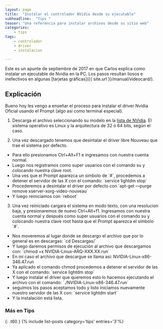 ```yaml
---
layout: page
title:  "Instalar el controlador NVidia desde su ejecutable"
subheadline:  "Tips "
teaser: "Una referencia para instalar archivos desde su sitio web"
categories:
    - tips
tags:
    - controlador
    - driver
    - instalacion

---
```

Este es un apunte de septiembre de 2017 en que Carlos explica como instalar un ejecutable de Nvidia en la PC. Los pasos resultan liosos e inefectivos en algunas [tarjetas gráficas]({{ site.url }}/manual/videocard/).

## Explicación
Bueno hoy les vengo a enseñar el proceso para instalar el driver Nvidia Oficial usando el Prompt (algo así como terminal especial).

1. Descarga el archivo seleccionando su modelo en la [lista de NVidia](http://www.nvidia.es/Download/index.aspx?lang=es). El sistema operativo es Linux y la arquitectura de 32 ó 64 bits, según el caso.

2. Una vez descargado tenemos que desintalar el driver libre Nouveau que trae el sistema por defecto.
  - Para ello presionamos Ctrl+Alt+F1 e ingresamos con nuestra cuenta normal.
  - Luego nos registramos como super usuarios con el comando su y colocando nuestra clave root.
  - Una ves que el Prompt aparezca un simbolo de ´#´, procedemos a detener el servidor de las X con el comando: ´service lightdm stop´
  - Procederemos a desintalar el driver por defecto con ´apt-get —purge remove xserver-xorg-video-nouveau´
  - Y luego reiniciamos con ´reboot´

3. Una vez reiniciado cargara el sistema en modo texto, con una resolucion baja, y presionaremos de nuevo Ctrl+Alt+f1. Ingresamos con nuestra cuenta normal y después como super usuarios con el comando su y colocando nuestra clave root hasta que el Prompt aparezca el símbolo ´#´.
  - Nos moveremos al lugar donde se descargo el archivo que por lo general es en descargas: ´cd Descargas/´
  - Y luego daremos permisos de ejecución al archivo que descargamos con: ´chmod +x NVIDIA-Linux-ARQ-XXX.XX.run´
  - En mi caso el archivo que descargue se llama asi: NVIDIA-Linux-x86-346.47.run
 - Ya aplicado el comando chmod procedemos a detener el servidor de las X con el comando: ´service lightdm stop´
 - Y luego instalar el driver que queremos esto lo hacemos ejecutando el archivo con el comando: ´./NVIDIA-Linux-x86-346.47.run´
 - seguimos los pasos aceptamos todo y listo
iniciamos nuevamente nuestro servidor de las X con:
´service lightdm start´
- Y la instalación está lista.

### Más en Tips
{: .t60 }
{% include list-posts category='tips' entries='3'%}
